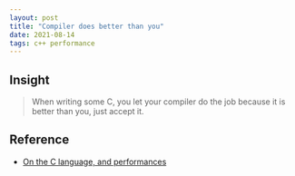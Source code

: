 ```yaml
---
layout: post
title: "Compiler does better than you"
date: 2021-08-14
tags: c++ performance
---
```


## Insight

> When writing some C, you let your compiler do the job because it is better than you, just accept it.

## Reference
* [On the C language, and performances](http://blog.jpauli.tech/2016-11-30-on-c-performances-html/)
